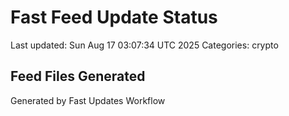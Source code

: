 # Fast Feed Update Status
Last updated: Sun Aug 17 03:07:34 UTC 2025
Categories: crypto

## Feed Files Generated

Generated by Fast Updates Workflow
